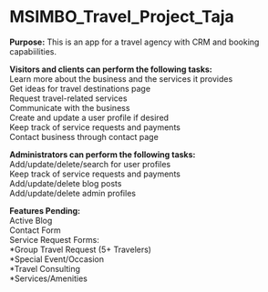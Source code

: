 # MSIMBO_Travel_Project_Taja

<b>Purpose:</b>
This is an app for a travel agency with CRM and booking capabiilities.

<b>Visitors and clients can perform the following tasks:</b><br>
Learn more about the business and the services it provides<br>
Get ideas for travel destinations page<br>
Request travel-related services<br>
Communicate with the business<br>
Create and update a user profile if desired<br>
Keep track of service requests and payments<br>
Contact business through contact page<br>

<b>Administrators can perform the following tasks:</b><br>
Add/update/delete/search for user profiles<br>
Keep track of service requests and payments<br>
Add/update/delete blog posts<br>
Add/update/delete admin profiles<br>


<b>Features Pending:</b><br>
Active Blog<br>
Contact Form<br>
Service Request Forms:<br>
	*Group Travel Request (5+ Travelers)</div><br>
	*Special Event/Occasion<br>
	*Travel Consulting<br>
	*Services/Amenities<br>
